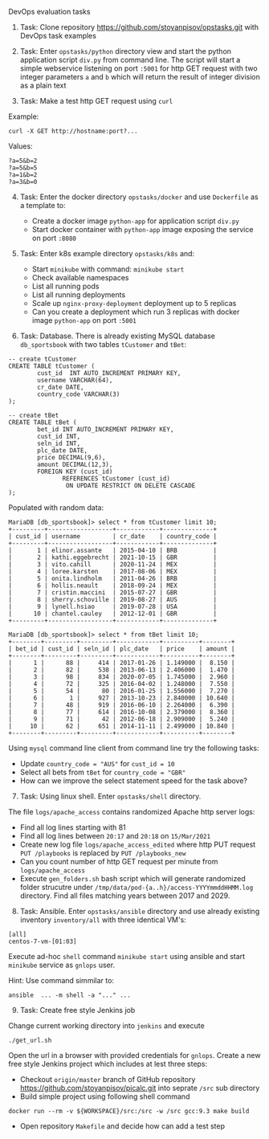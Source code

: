 DevOps evaluation tasks

1. Task: Clone repository https://github.com/stoyanpisov/opstasks.git with DevOps task examples

2. Task: Enter ```opstasks/python``` directory view and start the python application script ```div.py``` from command line. The script will start a simple webservice listening on port ```:5001```  for http GET request with two integer parameters ```a``` and ```b``` which will return the result of integer division as a plain text

3. Task: Make a test http GET request using ```curl``` 

Example:
```
curl -X GET http://hostname:port?...
```

Values:
```
?a=5&b=2
?a=5&b=5
?a=1&b=2
?a=3&b=0
```

4. Task:  Enter the docker directory ```opstasks/docker``` and use ```Dockerfile``` as a template to:
	- Create a docker image ```python-app``` for application script ```div.py```
	- Start docker container with ```python-app``` image exposing the service on port ```:8080```

5. Task: Enter k8s example directory ```opstasks/k8s``` and:
	- Start ```minikube``` with command: ```minikube start```
	- Check available namespaces
	- List all running pods
	- List all running deployments
	- Scale up ```nginx-proxy-deployment``` deployment up to 5 replicas
	- Can you create a deployment which run 3 replicas with docker image ```python-app``` on port ```:5001```

6. Task: Database. There is already existing MySQL database ```db_sportsbook``` with two tables ```tCustomer``` and ```tBet```:

```
-- create tCustomer
CREATE TABLE tCustomer (
        cust_id  INT AUTO_INCREMENT PRIMARY KEY,
        username VARCHAR(64),
        cr_date DATE,
        country_code VARCHAR(3)
);

-- create tBet
CREATE TABLE tBet (
        bet_id INT AUTO_INCREMENT PRIMARY KEY,
        cust_id INT,
        seln_id INT,
        plc_date DATE,
        price DECIMAL(9,6),
        amount DECIMAL(12,3),
        FOREIGN KEY (cust_id)
               REFERENCES tCustomer (cust_id)
                ON UPDATE RESTRICT ON DELETE CASCADE
);
```

Populated with random data:

```
MariaDB [db_sportsbook]> select * from tCustomer limit 10;
+---------+------------------+------------+--------------+
| cust_id | username         | cr_date    | country_code |
+---------+------------------+------------+--------------+
|       1 | elinor.assante   | 2015-04-10 | BRB          |
|       2 | kathi.eggebrecht | 2021-10-15 | GBR          |
|       3 | vito.cahill      | 2020-11-24 | MEX          |
|       4 | loree.karsten    | 2017-08-06 | MEX          |
|       5 | onita.lindholm   | 2011-04-26 | BRB          |
|       6 | hollis.neault    | 2018-09-24 | MEX          |
|       7 | cristin.maccini  | 2015-07-27 | GBR          |
|       8 | sherry.schoville | 2019-08-27 | AUS          |
|       9 | lynell.hsiao     | 2019-07-28 | USA          |
|      10 | chantel.cauley   | 2012-12-01 | GBR          |
+---------+------------------+------------+--------------+

MariaDB [db_sportsbook]> select * from tBet limit 10;
+--------+---------+---------+------------+----------+--------+
| bet_id | cust_id | seln_id | plc_date   | price    | amount |
+--------+---------+---------+------------+----------+--------+
|      1 |      88 |     414 | 2017-01-26 | 1.149000 |  8.150 |
|      2 |      82 |     538 | 2013-06-13 | 2.406000 |  1.470 |
|      3 |      98 |     834 | 2020-07-05 | 1.745000 |  2.960 |
|      4 |      72 |     325 | 2016-04-02 | 1.248000 |  7.550 |
|      5 |      54 |      80 | 2016-01-25 | 1.556000 |  7.270 |
|      6 |       1 |     927 | 2013-10-23 | 2.840000 | 10.640 |
|      7 |      48 |     919 | 2016-06-10 | 2.264000 |  6.390 |
|      8 |      77 |     614 | 2016-10-08 | 2.379000 |  8.360 |
|      9 |      71 |      42 | 2012-06-18 | 2.909000 |  5.240 |
|     10 |      62 |     651 | 2014-11-11 | 2.499000 | 10.840 |
+--------+---------+---------+------------+----------+--------+
```

Using ```mysql``` command line client from command line try the following tasks:

 - Update ```country_code = "AUS"``` for ```cust_id = 10```
 - Select all bets from ```tBet``` for ```country_code = "GBR"```
 - How can we improve the select statement speed for the task above?

7. Task: Using linux shell. Enter ```opstasks/shell``` directory.

The file ```logs/apache_access``` contains randomized Apache http server logs:

 - Find all log lines starting with 81
 - Find all log lines between ```20:17``` and ```20:18``` on ```15/Mar/2021```
 - Create new log file ```logs/apache_access_edited``` where http PUT request ```PUT /playbooks``` is replaced by ```PUT /playbooks_new```
 - Can you count number of http GET request per minute from ```logs/apache_access```
 - Execute ```gen_folders.sh``` bash script which will generate randomized folder strucutre under ```/tmp/data/pod-{a..h}/access-YYYYmmddHHMM.log``` directory. Find all files matching  years between 2017 and 2029.

8. Task: Ansible. Enter ```opstasks/ansible``` directory and use already existing inventory ```inventory/all``` with three identical VM's:

```
[all]
centos-7-vm-[01:03]
```

Execute ad-hoc ```shell``` command ```minikube start``` using ansible and start ```minikube``` service as ```gnlops``` user.

Hint: Use command simmilar to:

```
ansible  ... -m shell -a "..." ...
```

9. Task: Create free style Jenkins job


Change current working directory into ```jenkins``` and execute

```
./get_url.sh
```

Open the url in a browser with provided credentials for ```gnlops```. Create a new free style Jenkins project which includes at lest three steps:

- Checkout ```origin/master``` branch of GitHub repository https://github.com/stoyanpisov/picalc.git into seprate ```/src``` sub directory
- Build simple project using following shell command

```
docker run --rm -v ${WORKSPACE}/src:/src -w /src gcc:9.3 make build
```

- Open repository ```Makefile``` and decide how can add a test step
